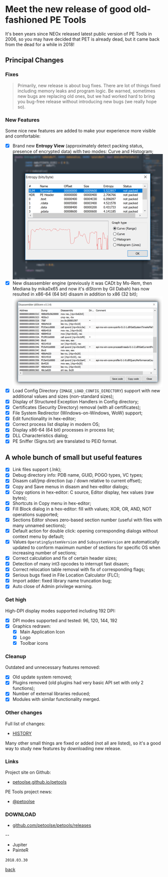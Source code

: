 # Meet the new release of good old-fashioned PE Tools

It's been years since NEOx released latest public version of PE Tools in 2006, so you may have decided that PET is already dead, but it came back from the dead for a while in 2018!

## Principal Changes

### Fixes

> Primarily, new release is about bug fixes. There are lot of things fixed including memory leaks and program logic. Be warned, sometimes new bugs are replacing old ones, but we had worked hard to bring you bug-free release without introducing new bugs (we really hope so).

### New Features

Some nice new features are added to make your experience more visible and comfortable:

- [x] Brand new **Entropy View** (approximately detect packing status, presence of encrypted data) with two modes: Curve and Histogram;
![](screens/PETools-Screens-Entropy.gif)
- [x] New disassembler engine (previously it was CADt by Ms-Rem, then Mediana by mika0x65 and now it's diStorm by Gil Dabah) has now resulted in x86-64 (64 bit) disasm in addition to x86 (32 bit);
![](screens/PETools-Screen-Disasm-diStorm.png)
- [x] Load Config Directory (`IMAGE_LOAD_CONFIG_DIRECTORY`) support with new additional values and sizes (non-standard sizes);
- [x] Display of Structured Exception Handlers in Config directory;
- [x] Certificates (Security Directory) removal (with all certificates);
- [x] File System Redirector (Windows-on-Windows, WoW) support;
- [x] Edit functionality in hex-editor;
- [x] Correct process list display in modern OS;
- [x] Display x86-64 (64 bit) processes in process list;
- [x] DLL Characteristics dialog;
- [x] PE Sniffer (Signs.txt) are translated to PEiD format.

## A whole bunch of small but useful features

- [x] Link files support (.lnk);
- [x] Debug directory info: PDB name, GUID, POGO types, VC types;
- [x] Disasm call/jmp direction (up / down relative to current offset);
- [x] Copy and Save menus in disasm and hex-editor dialogs;
- [x] Copy options in hex-editor: C source, Editor display, hex values (raw bytes);
- [x] Shortcuts in Copy menu in hex-editor;
- [x] Fill Block dialog in в hex-editor: fill with values; XOR, OR, AND, NOT operations supported;
- [x] Sections Editor shows zero-based section number (useful with files with many unnamed sections);
- [x] Default action for double click: opening corresponding dialogs without context menu by default;
- [x] Values `OperatingSystemVersion` and `SubsystemVersion` are automatically updated to conform maximum number of sections for specific OS when increasing number of sections;
- [x] Correct calculation and fix of certain header sizes;
- [x] Detection of many int3 opcodes to interrupt fast disasm;
- [x] Correct relocation table removal with fix of corresponding flags;
- [x] Serious bugs fixed in File Location Calculator (FLC);
- [x] Import adder: fixed library name truncation bug;
- [x] Auto close of Admin privilege warning.

### Get high

High-DPI display modes supported including 192 DPI:
- [x] DPI modes supported and tested: 96, 120, 144, 192
- [x] Graphics redrawn:
  - [x] Main Application Icon
  - [x] Logo
  - [x] Toolbar icons

### Cleanup

Outdated and unnecessary features removed:
- [x] Old update system removed;
- [x] Plugins removed (old plugins had very basic API set with only 2 functions);
- [x] Number of external libraries reduced;
- [x] Modules with similar functionality merged.

### Other changes

Full list of changes:
- [HISTORY](https://petoolse.github.io/petools/HISTORY)

Many other small things are fixed or added (not all are listed), so it's a good way to study new features by downloading new release.

### Links

Project site on Github:
- [petoolse.github.io/petools](https://petoolse.github.io/petools)

PE Tools project news:
- [@petoolse](https://twitter.com/petoolse)

### DOWNLOAD

- [github.com/petoolse/petools/releases](https://github.com/petoolse/petools/releases)

--
- Jupiter
- PainteR

`2018.03.30`

[back](./)
